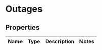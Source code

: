 # Outages

## Properties
Name | Type | Description | Notes
------------ | ------------- | ------------- | -------------
